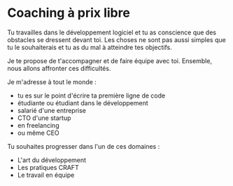 # Coaching à prix libre

Tu travailles dans le développement logiciel et tu as conscience que des obstacles se dressent devant toi. Les choses ne sont pas aussi simples que tu le souhaiterais et tu as du mal à atteindre tes objectifs.

Je te propose de t'accompagner et de faire équipe avec toi. Ensemble, nous allons affronter ces difficultés.

Je m'adresse à tout le monde : 
- tu es sur le point d'écrire ta première ligne de code
- étudiante ou étudiant dans le développement
- salarié d'une entreprise
- CTO d'une startup
- en freelancing
- ou même CEO

Tu souhaites progresser dans l'un de ces domaines : 
- L'art du développement
- Les pratiques CRAFT
- Le travail en équipe 
